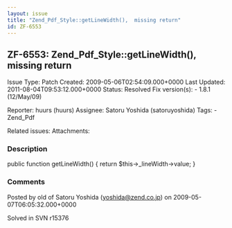 ```yaml
---
layout: issue
title: "Zend_Pdf_Style::getLineWidth(),  missing return"
id: ZF-6553
---
```


ZF-6553: Zend\_Pdf\_Style::getLineWidth(), missing return 
----------------------------------------------------------

 Issue Type: Patch Created: 2009-05-06T02:54:09.000+0000 Last Updated: 2011-08-04T09:53:12.000+0000 Status: Resolved Fix version(s): - 1.8.1 (12/May/09)
 
 Reporter:  huurs (huurs)  Assignee:  Satoru Yoshida (satoruyoshida)  Tags: - Zend\_Pdf
 
 Related issues: 
 Attachments: 
### Description

public function getLineWidth() { return $this->\_lineWidth->value; }

 

 

### Comments

Posted by old of Satoru Yoshida (yoshida@zend.co.jp) on 2009-05-07T06:05:32.000+0000

Solved in SVN r15376

 

 